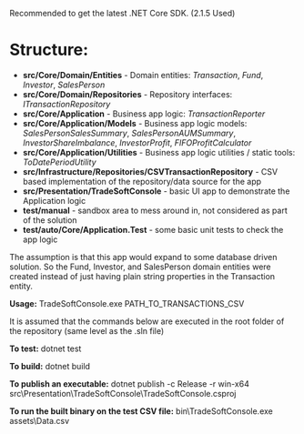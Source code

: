 Recommended to get the latest .NET Core SDK. (2.1.5 Used)

# Structure:

* **src/Core/Domain/Entities** - Domain entities: *Transaction*, *Fund*, *Investor*, *SalesPerson*
* **src/Core/Domain/Repositories** - Repository interfaces: *ITransactionRepository*
* **src/Core/Application** - Business app logic: *TransactionReporter*
* **src/Core/Application/Models** - Business app logic models: *SalesPersonSalesSummary*, *SalesPersonAUMSummary*, *InvestorShareImbalance*, *InvestorProfit*, *FIFOProfitCalculator*
* **src/Core/Application/Utilities** - Business app logic utilities / static tools: *ToDatePeriodUtility*
* **src/Infrastructure/Repositories/CSVTransactionRepository** - CSV based implementation of the repository/data source for the app
* **src/Presentation/TradeSoftConsole** - basic UI app to demonstrate the Application logic
* **test/manual** - sandbox area to mess around in, not considered as part of the solution
* **test/auto/Core/Application.Test** - some basic unit tests to check the app logic


The assumption is that this app would expand to some database driven solution. So the Fund, Investor, and SalesPerson domain entities were created instead of just having plain string properties in the Transaction entity.

**Usage:**
TradeSoftConsole.exe PATH_TO_TRANSACTIONS_CSV

It is assumed that the commands below are executed in the root folder of the repository (same level as the .sln file)

**To test:**
dotnet test

**To build:**
dotnet build

**To publish an executable:**
dotnet publish -c Release -r win-x64 src\Presentation\TradeSoftConsole\TradeSoftConsole.csproj

**To run the built binary on the test CSV file:**
bin\TradeSoftConsole.exe assets\Data.csv